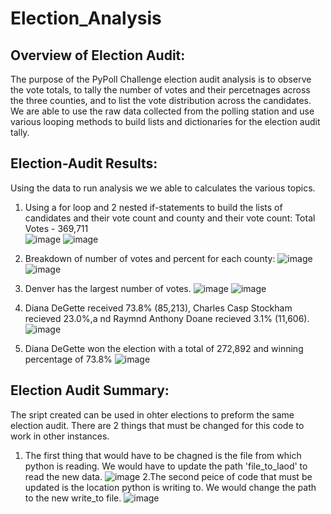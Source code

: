 # Election_Analysis
## Overview of Election Audit:
The purpose of the PyPoll Challenge election audit analysis is to observe the vote totals, to tally the number of votes and their percetnages across the three counties, and to list the vote distribution across the candidates. We are able to use the raw data collected from the polling station and use various looping methods to build lists and dictionaries for the election audit tally.

## Election-Audit Results:
Using the data to run analysis we we able to calculates the various topics.
1. Using a for loop and 2 nested if-statements to build the lists of candidates and their vote count and county and their vote count: Total Votes - 369,711  
![image](https://user-images.githubusercontent.com/99375741/158099491-ec2740ae-9a48-4b7d-910b-ff26800be9a4.png)
![image](https://user-images.githubusercontent.com/99375741/158099306-0e96fd00-5896-4e2a-bf86-bb5dc93436c2.png)

2. Breakdown of number of votes and percent for each county:
![image](https://user-images.githubusercontent.com/99375741/158099611-3df0694a-ecbd-4e2e-8d04-0edc029ee416.png)
![image](https://user-images.githubusercontent.com/99375741/158099725-30701415-2fba-4363-baa8-428937aca1e4.png)

3. Denver has the largest number of votes.
![image](https://user-images.githubusercontent.com/99375741/158099830-c218a7c9-8c1b-44d3-93b2-c0d8092c735b.png)
![image](https://user-images.githubusercontent.com/99375741/158099910-84f87844-0fcc-4a71-a557-f99e59f9149e.png)

4. Diana DeGette received 73.8% (85,213), Charles Casp Stockham recieved 23.0%,a nd Raymnd Anthony Doane recieved 3.1% (11,606).
![image](https://user-images.githubusercontent.com/99375741/158100036-9de755bd-d3ab-4192-a8c8-54ca9c8cf184.png)

5. Diana DeGette won the election with a total of 272,892 and winning percentage of 73.8%
![image](https://user-images.githubusercontent.com/99375741/158100063-360f67f5-f717-472f-a210-c7334c2dd2b8.png)

## Election Audit Summary:
The sript created can be used in ohter elections to preform the same election audit. There are 2 things that must be changed for this code to work in other instances.
1. The first thing that would have to be chagned is the file from which python is reading. We would have to update the path 'file_to_laod' to read the new data.
![image](https://user-images.githubusercontent.com/99375741/158100641-d16b4542-4297-403d-aee2-94109b036712.png)
2.The second peice of code that must be updated is the location python is writing to. We would change the path to the new write_to file.
![image](https://user-images.githubusercontent.com/99375741/158100862-5e835179-8dcd-43e9-ac64-beedf98cd2d4.png)
